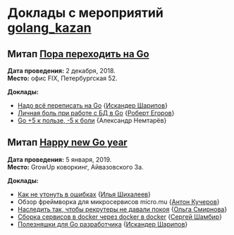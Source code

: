 # Доклады с мероприятий [golang_kazan](https://vk.com/golang_kazan)

## Митап [Пора переходить на Go](https://www.meetup.com/Golang-Tatarstan/events/256726987/)

**Дата проведения:** 2 декабря, 2018.<br>
**Место:** офис FIX, Петербургская 52.

**Доклады:**
* [Надо всё переписать на Go](https://docs.google.com/presentation/d/1L18EgsN_0s0FeOexlvCWIf5bMwR59KiYkjARgrMMtDw/edit?usp=sharing) {[Искандер Шарипов](https://github.com/Quasilyte/)}
* [Личная боль при работе с БД в Go](https://speakerdeck.com/quasilyte/lichnaia-bol-pri-rabotie-s-bd-v-go) {[Роберт Егоров](t.me/regorov)}
* [Go +5 к пользе, -5 к боли](https://prezi.com/view/G9blK5hgorxroSCMPGGD/) {Александр Немтарёв}

## Митап [Happy new Go year](https://www.meetup.com/Golang-Tatarstan/events/257152659/)

**Дата проведения:** 5 января, 2019.<br>
**Место:** GrowUp коворкинг, Айвазовского 3а.

**Доклады:**
* [Как не утонуть в ошибках](https://speakerdeck.com/quasilyte/kak-nie-utonut-v-oshibkakh) {[Илья Шихалеев](https://habr.com/users/ilyashikhaleev/)}
* Обзор фреймворка для микросервисов micro.mu {[Антон Кучеров](https://idexter.ru/)}
* [Наследить так, чтобы рекрутеры не давали покоя](https://speakerdeck.com/quasilyte/nasliedit-tak-chtoby-riekrutiery-nie-davali-pokoia) {[Ольга Смирнова](https://vk.com/olga_luzhajka)}
* [Сборка сервисов в docker через docker в docker](https://speakerdeck.com/quasilyte/docker-v-docker-dlia-sborki-v-docker) {[Сергей Шамбир](https://vk.com/sshambir)}
* [Полезняшки для Go разработчика](https://github.com/Quasilyte/talks/raw/master/2019-5-Jan-kazan/go_goodies.pdf) {[Искандер Шарипов](https://github.com/Quasilyte/)}

